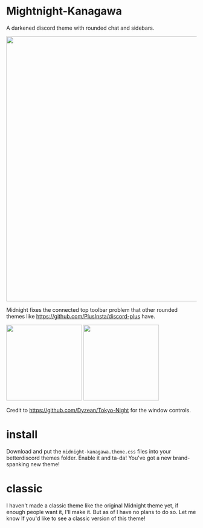# Mightnight-Kanagawa

A darkened discord theme with rounded chat and sidebars.

<img width=700 src="https://i.imgur.com/EimyZXe.png">

Midnight fixes the connected top toolbar problem that other rounded themes like https://github.com/PlusInsta/discord-plus have.

<img height=200 src="https://user-images.githubusercontent.com/34758569/136284982-33fedd41-3438-404e-8bb0-373646fa9732.png"> <img height=200 src="https://user-images.githubusercontent.com/34758569/136284990-a0ca1ef4-bc08-4d19-9899-21f071393be8.png">

Credit to https://github.com/Dyzean/Tokyo-Night for the window controls.

# install

Download and put the `midnight-kanagawa.theme.css` files into your betterdiscord themes folder.
Enable it and ta-da! You've got a new brand-spanking new theme!


# classic

I haven't made a classic theme like the original Midnight theme yet, if enough people want it, I'll make it. But as of I have no plans to do so.
Let me know If you'd like to see a classic version of this theme!

